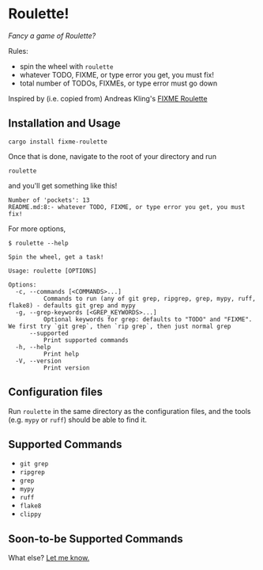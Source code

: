 # Roulette!

*Fancy a game of Roulette?*

Rules:

- spin the wheel with `roulette`
- whatever TODO, FIXME, or type error you get, you must fix!
- total number of TODOs, FIXMEs, or type error must go down

Inspired by (i.e. copied from) Andreas Kling's [FIXME Roulette](https://www.youtube.com/watch?v=fk0EMHevbPs&list=PLMOpZvQB55bdRLT1IY-QD_U4DVp8NDeHo&index=1)

## Installation and Usage

```console
cargo install fixme-roulette
```

Once that is done, navigate to the root of your directory and run

```console
roulette
```

and you'll get something like this!

```console
Number of 'pockets': 13
README.md:8:- whatever TODO, FIXME, or type error you get, you must fix!
```

For more options,

```console
$ roulette --help

Spin the wheel, get a task!

Usage: roulette [OPTIONS]

Options:
  -c, --commands [<COMMANDS>...]
          Commands to run (any of git grep, ripgrep, grep, mypy, ruff, flake8) - defaults git grep and mypy
  -g, --grep-keywords [<GREP_KEYWORDS>...]
          Optional keywords for grep: defaults to "TODO" and "FIXME". We first try `git grep`, then `rip grep`, then just normal grep
      --supported
          Print supported commands
  -h, --help
          Print help
  -V, --version
          Print version
```

## Configuration files

Run `roulette` in the same directory as the configuration files, and the tools (e.g. `mypy` or `ruff`) should be able to find it.

## Supported Commands

- `git grep`
- `ripgrep`
- `grep`
- `mypy`
- `ruff`
- `flake8`
- `clippy`

## Soon-to-be Supported Commands

What else? [Let me know.](https://github.com/Axel-Jacobsen/roulette/issues)
